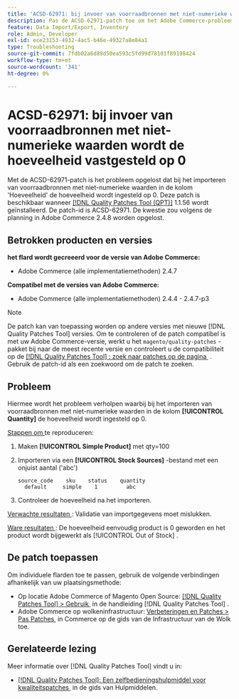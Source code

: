 ```yaml
---
title: 'ACSD-62971: bij invoer van voorraadbronnen met niet-numerieke waarden wordt de hoeveelheid vastgesteld op 0'
description: Pas de ACSD-62971-patch toe om het Adobe Commerce-probleem op te lossen. Bij het importeren van voorraadbronnen met niet-numerieke waarden in de kolom 'Hoeveelheid' wordt de hoeveelheid ingesteld op 0.
feature: Data Import/Export, Inventory
role: Admin, Developer
exl-id: ece23153-4932-4ac5-b46e-49327a8e84a1
type: Troubleshooting
source-git-commit: 7fdb02a6d89d50ea593c5fd99d78101f89198424
workflow-type: tm+mt
source-wordcount: '341'
ht-degree: 0%

---
```


# ACSD-62971: bij invoer van voorraadbronnen met niet-numerieke waarden wordt de hoeveelheid vastgesteld op 0

Met de ACSD-62971-patch is het probleem opgelost dat bij het importeren van voorraadbronnen met niet-numerieke waarden in de kolom &#39;Hoeveelheid&#39; de hoeveelheid wordt ingesteld op 0. Deze patch is beschikbaar wanneer [[!DNL Quality Patches Tool (QPT)]](/help/tools/quality-patches-tool/quality-patches-tool-to-self-serve-quality-patches.md) 1.1.56 wordt geïnstalleerd. De patch-id is ACSD-62971. De kwestie zou volgens de planning in Adobe Commerce 2.4.8 worden opgelost.

## Betrokken producten en versies

**het flard wordt gecreeerd voor de versie van Adobe Commerce:**

* Adobe Commerce (alle implementatiemethoden) 2.4.7

**Compatibel met de versies van Adobe Commerce:**

* Adobe Commerce (alle implementatiemethoden) 2.4.4 - 2.4.7-p3

>[!NOTE]
>
>De patch kan van toepassing worden op andere versies met nieuwe [!DNL Quality Patches Tool] versies. Om te controleren of de patch compatibel is met uw Adobe Commerce-versie, werkt u het `magento/quality-patches` -pakket bij naar de meest recente versie en controleert u de compatibiliteit op de [[!DNL Quality Patches Tool] : zoek naar patches op de pagina &#x200B;](https://experienceleague.adobe.com/tools/commerce-quality-patches/index.html?lang=nl-NL) . Gebruik de patch-id als een zoekwoord om de patch te zoeken.

## Probleem

Hiermee wordt het probleem verholpen waarbij bij het importeren van voorraadbronnen met niet-numerieke waarden in de kolom **[!UICONTROL Quantity]** de hoeveelheid wordt ingesteld op 0.

<u> Stappen om </u> te reproduceren:

1. Maken **[!UICONTROL Simple Product]** met qty=100
1. Importeren via een **[!UICONTROL Stock Sources]** -bestand met een onjuist aantal (&#39;abc&#39;)

   ```table
   source_code    sku    status    quantity
     default     simple    1         abc
   ```

1. Controleer de hoeveelheid na het importeren.

<u> Verwachte resultaten </u>:
Validatie van importgegevens moet mislukken.

<u> Ware resultaten </u>:
De hoeveelheid eenvoudig product is 0 geworden en het product wordt bijgewerkt als [!UICONTROL Out of Stock] .

## De patch toepassen

Om individuele flarden toe te passen, gebruik de volgende verbindingen afhankelijk van uw plaatsingsmethode:

* Op locatie Adobe Commerce of Magento Open Source: [[!DNL Quality Patches Tool] > Gebruik &#x200B;](/help/tools/quality-patches-tool/usage.md) in de handleiding [!DNL Quality Patches Tool] .
* Adobe Commerce op wolkeninfrastructuur: [&#x200B; Verbeteringen en Patches > Pas Patches &#x200B;](https://experienceleague.adobe.com/docs/commerce-cloud-service/user-guide/develop/upgrade/apply-patches.html?lang=nl-NL) in Commerce op de gids van de Infrastructuur van de Wolk toe.

## Gerelateerde lezing

Meer informatie over [!DNL Quality Patches Tool] vindt u in:

* [[!DNL Quality Patches Tool]: Een zelfbedieningshulpmiddel voor kwaliteitspatches &#x200B;](/help/tools/quality-patches-tool/quality-patches-tool-to-self-serve-quality-patches.md) in de gids van Hulpmiddelen.
